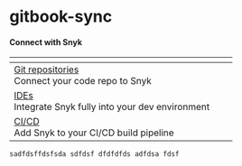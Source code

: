 # gitbook-sync

#### Connect with Snyk <a href="#explore-snyk-products" id="explore-snyk-products"></a>

<table data-view="cards"><thead><tr><th></th><th></th><th></th></tr></thead><tbody><tr><td><a href="broken-reference/">Git repositories</a><br>Connect your code repo to Snyk</td><td></td><td></td></tr><tr><td><a href="broken-reference/">IDEs</a><br>Integrate Snyk fully into your dev environment</td><td></td><td></td></tr><tr><td><a href="broken-reference/">CI/CD</a><br>Add Snyk to your CI/CD build pipeline</td><td></td><td></td></tr></tbody></table>



```runkit  nodeVersion="18.x.x"
sadfdsffdsfsda sdfdsf dfdfdfds adfdsa fdsf
```

